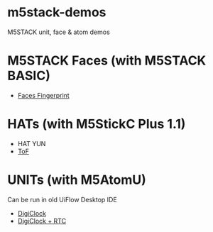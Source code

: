 # m5stack-demos
M5STACK unit, face &amp; atom demos

# M5STACK Faces (with M5STACK BASIC)
* [Faces Fingerprint](faces_finger_demo.m5f)

# HATs (with M5StickC Plus 1.1)
* HAT YUN
* [ToF](faces_finger_demo.m5f)

# UNITs (with M5AtomU)
  Can be run in old UiFlow Desktop IDE
* [DigiClock](atomu_digiclock_countup_demo.m5f)
* [DigiClock + RTC](atomu_digiclock_rtc_demo.m5f)

